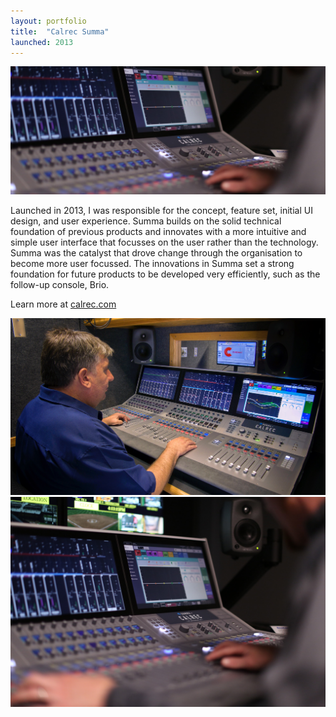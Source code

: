```yaml
---
layout: portfolio
title:  "Calrec Summa"
launched: 2013
---
```


<div class="post-image"><img src="/assets/images/portfolio/calrec-summa/hero.jpg"></div>

Launched in 2013, I was responsible for the concept, feature set, initial UI design, and user experience. Summa builds on the solid technical foundation of previous products and innovates with a more intuitive and simple user interface that focusses on the user rather than the technology. Summa was the catalyst that drove change through the organisation to become more user focussed. The innovations in Summa set a strong foundation for future products to be developed very efficiently, such as the follow-up console, Brio.

Learn more at [calrec.com](calrec.com)

<div class="post-image"><img src="/assets/images/portfolio/calrec-summa/summa-cinemat-miami.jpg"></div>
<div class="post-image"><img src="/assets/images/portfolio/calrec-summa/summa-truck.jpg"></div>
